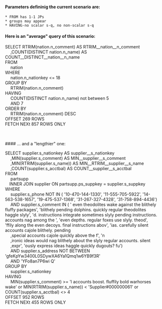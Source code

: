 
#### Parameters defininig the current scenario are:
    * FROM has 1-1 JPs
    * groups may appear
    * HAVING-no scalar s-q, no non-scalar s-q

#### Here is an "average" query of this scenario:<br>



 SELECT RTRIM(nation.n_comment) AS RTRIM__nation__n_comment<br>&emsp; ,COUNT(DISTINCT nation.n_name) AS COUNT__DISTINCT__nation__n_name<br>FROM<br>&emsp; nation <br>WHERE<br>&emsp; nation.n_nationkey <=  18 <br>GROUP BY<br>&emsp;  RTRIM(nation.n_comment)  <br>HAVING<br>&emsp;  COUNT(DISTINCT nation.n_name) not between  5<br>&emsp; AND 7  <br>ORDER BY<br>&emsp; RTRIM(nation.n_comment) DESC <br>OFFSET 269 ROWS <br>FETCH NEXt 857 ROWS ONLY


<br><br>#### ... and a "lengthier" one:
<br>


 SELECT supplier.s_nationkey AS supplier__s_nationkey<br>&emsp; ,MIN(supplier.s_comment) AS MIN__supplier__s_comment<br>&emsp; ,MIN(RTRIM(supplier.s_name)) AS MIN__RTRIM__supplier__s_name<br>&emsp; ,COUNT(supplier.s_acctbal) AS COUNT__supplier__s_acctbal<br>FROM<br>&emsp; partsupp<br>&emsp;INNER JOIN supplier ON partsupp.ps_suppkey = supplier.s_suppkey <br>WHERE<br>&emsp; supplier.s_phone NOT IN  ( '10-470-144-1330', '11-555-705-5922', '14-563-538-1657', '19-475-537-1368', '31-267-327-4328', '31-758-894-4436')  <br>&emsp; AND supplier.s_comment IN  ( ' even theodolites wake against the blithely fluffy packages', 'blithely pending dolphins. quickly regular theodolites haggle slyly', 'd. instructions integrate sometimes slyly pending instructions. accounts nag among the ', 'even depths. regular foxes use slyly. theod', 'ffily along the even decoys. final instructions abov', 'ias. carefully silent accounts cajole blithely. pending<br>&emsp; ,special accounts cajole quickly above the f', 'n<br>&emsp; ,ironic ideas would nag blithely about the slyly regular accounts. silent<br>&emsp; ,expr', 'ously express ideas haggle quickly dugouts? fu')  <br>&emsp; AND supplier.s_address NOT BETWEEN  'gfeKpYw3400L0SDywXA6Ya1Qmq1w6YB9f3R'<br>&emsp; AND 'YFo8an7P6wi Q' <br>GROUP BY<br>&emsp; supplier.s_nationkey  <br>HAVING<br>&emsp;  MIN(supplier.s_comment) >=  'l accounts boost. fluffily bold warhorses wake'   or MIN(RTRIM(supplier.s_name)) <  'Supplier#000000061'   or COUNT(supplier.s_acctbal) <>  4  <br>OFFSET 952 ROWS <br>FETCH NEXt 455 ROWS ONLY

